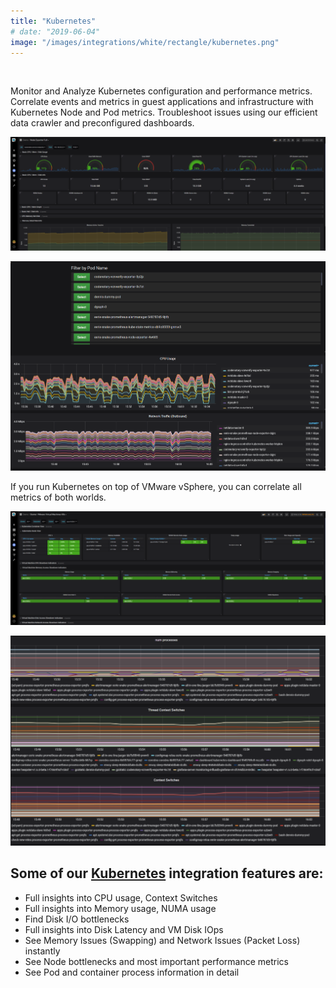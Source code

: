 ```yaml
---
title: "Kubernetes"
# date: "2019-06-04"
image: "/images/integrations/white/rectangle/kubernetes.png"
---
```


 

<!-- ![Kubernetes](/images/integrations/white/rectangle/kubernetes.png) -->



Monitor and Analyze Kubernetes configuration and performance metrics. Correlate events and metrics in guest applications and infrastructure with Kubernetes Node and Pod metrics. Troubleshoot issues using our efficient data crawler and preconfigured dashboards.


![Node Exporter Full](/images/integrations/posts//k8snode_numa_b-1024x370.png)


![Filter by Pod Name](/images/integrations/posts//kubernetes-pod_b.png)


If you run Kubernetes on top of VMware vSphere, you can correlate all metrics of both worlds.


![Starter VMware Virtual Machines K8s](/images/integrations/posts//starter_vmk8snuma-1-1024x370.png)


![Starter Kubernetes vSphere](/images/integrations/posts//k8scontainerproc-1-1024x683.png)


## Some of our [Kubernetes](https://www.kubernetes.io/) integration features are:

* Full insights into CPU usage, Context Switches
* Full insights into Memory usage, NUMA usage
* Find Disk I/O bottlenecks
* Full insights into Disk Latency and VM Disk IOps
* See Memory Issues (Swapping) and Network Issues (Packet Loss) instantly
* See Node bottlenecks and most important performance metrics
* See Pod and container process information in detail